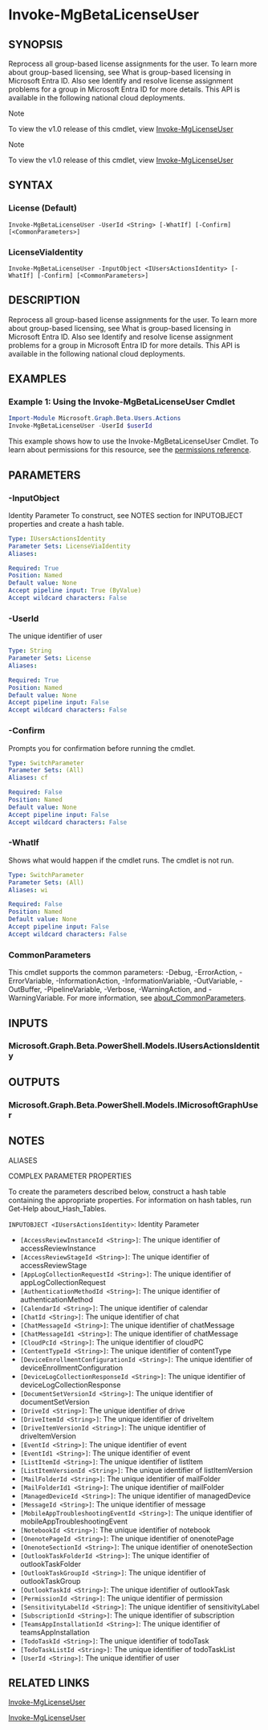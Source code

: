 ﻿---
external help file: Microsoft.Graph.Beta.Users.Actions-help.xml
Module Name: Microsoft.Graph.Beta.Users.Actions
ms.prod: users
online version: https://learn.microsoft.com/powershell/module/microsoft.graph.beta.users.actions/invoke-mgbetalicenseuser
schema: 2.0.0
---

# Invoke-MgBetaLicenseUser

## SYNOPSIS
Reprocess all group-based license assignments for the user.
To learn more about group-based licensing, see What is group-based licensing in Microsoft Entra ID.
Also see Identify and resolve license assignment problems for a group in Microsoft Entra ID for more details.
This API is available in the following national cloud deployments.

> [!NOTE]
> To view the v1.0 release of this cmdlet, view [Invoke-MgLicenseUser](/powershell/module/Microsoft.Graph.Users.Actions/Invoke-MgLicenseUser?view=graph-powershell-1.0)

> [!NOTE]
> To view the v1.0 release of this cmdlet, view [Invoke-MgLicenseUser](/powershell/module/Microsoft.Graph.Users.Actions/Invoke-MgLicenseUser?view=graph-powershell-1.0)

## SYNTAX

### License (Default)
```
Invoke-MgBetaLicenseUser -UserId <String> [-WhatIf] [-Confirm] [<CommonParameters>]
```

### LicenseViaIdentity
```
Invoke-MgBetaLicenseUser -InputObject <IUsersActionsIdentity> [-WhatIf] [-Confirm] [<CommonParameters>]
```

## DESCRIPTION
Reprocess all group-based license assignments for the user.
To learn more about group-based licensing, see What is group-based licensing in Microsoft Entra ID.
Also see Identify and resolve license assignment problems for a group in Microsoft Entra ID for more details.
This API is available in the following national cloud deployments.

## EXAMPLES

### Example 1: Using the Invoke-MgBetaLicenseUser Cmdlet
```powershell
Import-Module Microsoft.Graph.Beta.Users.Actions
Invoke-MgBetaLicenseUser -UserId $userId
```

This example shows how to use the Invoke-MgBetaLicenseUser Cmdlet.
To learn about permissions for this resource, see the [permissions reference](/graph/permissions-reference).

## PARAMETERS

### -InputObject
Identity Parameter
To construct, see NOTES section for INPUTOBJECT properties and create a hash table.

```yaml
Type: IUsersActionsIdentity
Parameter Sets: LicenseViaIdentity
Aliases:

Required: True
Position: Named
Default value: None
Accept pipeline input: True (ByValue)
Accept wildcard characters: False
```

### -UserId
The unique identifier of user

```yaml
Type: String
Parameter Sets: License
Aliases:

Required: True
Position: Named
Default value: None
Accept pipeline input: False
Accept wildcard characters: False
```

### -Confirm
Prompts you for confirmation before running the cmdlet.

```yaml
Type: SwitchParameter
Parameter Sets: (All)
Aliases: cf

Required: False
Position: Named
Default value: None
Accept pipeline input: False
Accept wildcard characters: False
```

### -WhatIf
Shows what would happen if the cmdlet runs.
The cmdlet is not run.

```yaml
Type: SwitchParameter
Parameter Sets: (All)
Aliases: wi

Required: False
Position: Named
Default value: None
Accept pipeline input: False
Accept wildcard characters: False
```

### CommonParameters
This cmdlet supports the common parameters: -Debug, -ErrorAction, -ErrorVariable, -InformationAction, -InformationVariable, -OutVariable, -OutBuffer, -PipelineVariable, -Verbose, -WarningAction, and -WarningVariable. For more information, see [about_CommonParameters](http://go.microsoft.com/fwlink/?LinkID=113216).

## INPUTS

### Microsoft.Graph.Beta.PowerShell.Models.IUsersActionsIdentity
## OUTPUTS

### Microsoft.Graph.Beta.PowerShell.Models.IMicrosoftGraphUser
## NOTES

ALIASES

COMPLEX PARAMETER PROPERTIES

To create the parameters described below, construct a hash table containing the appropriate properties. For information on hash tables, run Get-Help about_Hash_Tables.


`INPUTOBJECT <IUsersActionsIdentity>`: Identity Parameter
  - `[AccessReviewInstanceId <String>]`: The unique identifier of accessReviewInstance
  - `[AccessReviewStageId <String>]`: The unique identifier of accessReviewStage
  - `[AppLogCollectionRequestId <String>]`: The unique identifier of appLogCollectionRequest
  - `[AuthenticationMethodId <String>]`: The unique identifier of authenticationMethod
  - `[CalendarId <String>]`: The unique identifier of calendar
  - `[ChatId <String>]`: The unique identifier of chat
  - `[ChatMessageId <String>]`: The unique identifier of chatMessage
  - `[ChatMessageId1 <String>]`: The unique identifier of chatMessage
  - `[CloudPcId <String>]`: The unique identifier of cloudPC
  - `[ContentTypeId <String>]`: The unique identifier of contentType
  - `[DeviceEnrollmentConfigurationId <String>]`: The unique identifier of deviceEnrollmentConfiguration
  - `[DeviceLogCollectionResponseId <String>]`: The unique identifier of deviceLogCollectionResponse
  - `[DocumentSetVersionId <String>]`: The unique identifier of documentSetVersion
  - `[DriveId <String>]`: The unique identifier of drive
  - `[DriveItemId <String>]`: The unique identifier of driveItem
  - `[DriveItemVersionId <String>]`: The unique identifier of driveItemVersion
  - `[EventId <String>]`: The unique identifier of event
  - `[EventId1 <String>]`: The unique identifier of event
  - `[ListItemId <String>]`: The unique identifier of listItem
  - `[ListItemVersionId <String>]`: The unique identifier of listItemVersion
  - `[MailFolderId <String>]`: The unique identifier of mailFolder
  - `[MailFolderId1 <String>]`: The unique identifier of mailFolder
  - `[ManagedDeviceId <String>]`: The unique identifier of managedDevice
  - `[MessageId <String>]`: The unique identifier of message
  - `[MobileAppTroubleshootingEventId <String>]`: The unique identifier of mobileAppTroubleshootingEvent
  - `[NotebookId <String>]`: The unique identifier of notebook
  - `[OnenotePageId <String>]`: The unique identifier of onenotePage
  - `[OnenoteSectionId <String>]`: The unique identifier of onenoteSection
  - `[OutlookTaskFolderId <String>]`: The unique identifier of outlookTaskFolder
  - `[OutlookTaskGroupId <String>]`: The unique identifier of outlookTaskGroup
  - `[OutlookTaskId <String>]`: The unique identifier of outlookTask
  - `[PermissionId <String>]`: The unique identifier of permission
  - `[SensitivityLabelId <String>]`: The unique identifier of sensitivityLabel
  - `[SubscriptionId <String>]`: The unique identifier of subscription
  - `[TeamsAppInstallationId <String>]`: The unique identifier of teamsAppInstallation
  - `[TodoTaskId <String>]`: The unique identifier of todoTask
  - `[TodoTaskListId <String>]`: The unique identifier of todoTaskList
  - `[UserId <String>]`: The unique identifier of user

## RELATED LINKS

[Invoke-MgLicenseUser](/powershell/module/Microsoft.Graph.Users.Actions/Invoke-MgLicenseUser?view=graph-powershell-1.0)

[Invoke-MgLicenseUser](/powershell/module/Microsoft.Graph.Users.Actions/Invoke-MgLicenseUser?view=graph-powershell-1.0)
